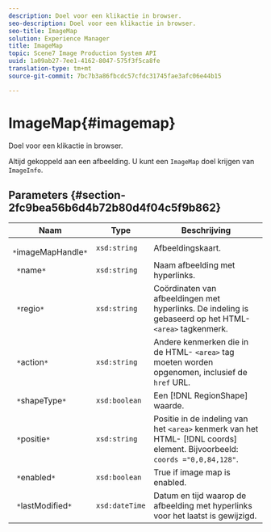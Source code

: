 ```yaml
---
description: Doel voor een klikactie in browser.
seo-description: Doel voor een klikactie in browser.
seo-title: ImageMap
solution: Experience Manager
title: ImageMap
topic: Scene7 Image Production System API
uuid: 1a09ab27-7ee1-4162-8047-575f3f5ca8fe
translation-type: tm+mt
source-git-commit: 7bc7b3a86fbcdc57cfdc31745fae3afc06e44b15

---
```



# ImageMap{#imagemap}

Doel voor een klikactie in browser.

Altijd gekoppeld aan een afbeelding. U kunt een `ImageMap` doel krijgen van `ImageInfo`.

## Parameters {#section-2fc9bea56b6d4b72b80d4f04c5f9b862}

| Naam | Type | Beschrijving |
|---|---|---|
| ` *`imageMapHandle`*` | `xsd:string` | Afbeeldingskaart. |
| ` *`name`*` | `xsd:string` | Naam afbeelding met hyperlinks. |
| ` *`regio`*` | `xsd:string` | Coördinaten van afbeeldingen met hyperlinks. De indeling is gebaseerd op het HTML- `<area>` tagkenmerk. |
| ` *`action`*` | `xsd:string` | Andere kenmerken die in de HTML- `<area>` tag moeten worden opgenomen, inclusief de `href` URL. |
| ` *`shapeType`*` | `xsd:boolean` | Een [!DNL RegionShape] waarde. |
| ` *`positie`*` | `xsd:string` | Positie in de indeling van het `<area>` kenmerk van het HTML- [!DNL coords] element. Bijvoorbeeld: `coords ="0,0,84,128"`. |
| ` *`enabled`*` | `xsd:boolean` | True if image map is enabled. |
| ` *`lastModified`*` | `xsd:dateTime` | Datum en tijd waarop de afbeelding met hyperlinks voor het laatst is gewijzigd. |

